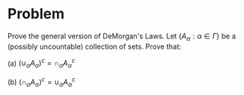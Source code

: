 # Problem
Prove the general version of DeMorgan's Laws. Let $\{A_\alpha: \alpha \in \Gamma\}$ be a (possibly uncountable) collection of sets. Prove that:

(a) $(\cup_\alpha A_\alpha)^c = \cap_\alpha A_\alpha^c$

(b) $(\cap_\alpha A_\alpha)^c = \cup_\alpha A_\alpha^c$
